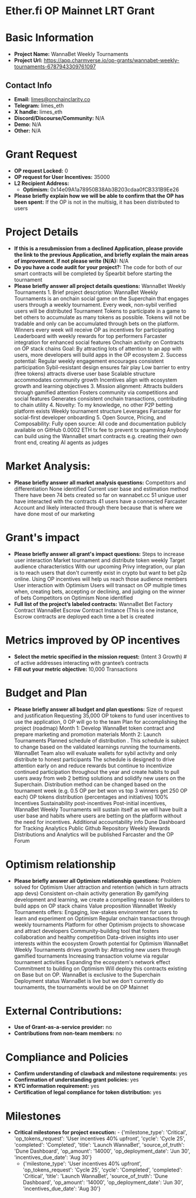 # Ether.fi OP Mainnet LRT Grant

# Basic Information

- **Project Name:** WannaBet Weekly Tournaments
- **Project Url:** https://app.charmverse.io/op-grants/wannabet-weekly-tournaments-6787943309761097

## Contact Info

- **Email:** limes@onchainclarity.co
- **Telegram:** limes_eth
- **X handle:** limes_eth
- **Discord/Discourse/Community:** N/A
- **Demo:** N/A
- **Other:** N/A

# Grant Request

- **OP request Locked:** 0
- **OP request for User Incentives:** 35000
- **L2 Recipient Address:** 
    - **Optimism:** 0x14e09A1a78950B38Ab3B203cdaa0fCB331B9Ee26
- **Please briefly explain how we will be able to confirm that the OP has been spent:** If the OP is not in the multisig, it has been distributed to users

# Project Details

- **If this is a resubmission from a declined Application, please provide the link to the previous Application, and briefly explain the main areas of improvement. If not please write (N/A):** N/A
- **Do you have a code audit for your project?:** The code for both of our smart contracts will be completed by Spearbit before starting the tournament
- **Please briefly answer all project details questions:** WannaBet Weekly Tournaments 1. Brief project description: WannaBet Weekly Tournaments is an onchain social game on the Superchain that engages users through a weekly tournament. Every week, non-sybil verified users will be distributed Tournament Tokens to participate in a game to bet others to accumulate as many tokens as possible. Tokens will not be tradable and only can be accumulated through bets on the platform. Winners every week will receive OP as incentives for participating Leaderboard with weekly rewards for top performers Farcaster integration for enhanced social features Onchain activity on Contracts on OP stack chains Goal: By attracting lots of attention to an app with users, more developers will build apps in the OP ecosystem 2. Success potential: Regular weekly engagement encourages consistent participation Sybil-resistant design ensures fair play Low barrier to entry (free tokens) attracts diverse user base Scalable structure accommodates community growth Incentives align with ecosystem growth and learning objectives 3. Mission alignment: Attracts builders through gamified attention Fosters community via competitions and social features Generates consistent onchain transactions, contributing to chain utility 4. Novelty: To my knowledge, no other P2P betting platform exists Weekly tournament structure Leverages Farcaster for social-first developer onboarding 5. Open Source, Pricing, and Composability: Fully open source: All code and documentation publicly available on GitHub 0.0002 ETH tx fee to prevent tx spamming Anybody can build using the WannaBet smart contracts e.g. creating their own front end, creating AI agents as judges

# Market Analysis:

- **Please briefly answer all market analysis questions:** Competitors and differentiation None identified Current user base and estimation method There have been 74 bets created so far on wannabet.cc 51 unique user have interacted with the contracts 41 users have a connected Farcaster Account and likely interacted through there because that is where we have done most of our marketing

# Grant's impact

- **Please briefly answer all grant's impact questions:** Steps to increase user interaction Market tournament and distribute token weekly Target audience characteristics With our upcoming Privy integration, our plan is to reach users that don't currently exist in crypto but want to bet p2p online. Using OP incentives will help us reach those audience members User interaction with Optimism Users will transact on OP multiple times when, creating bets, accepting or declining, and judging on the winner of bets Competitors on Optimism None identified
- **Full list of the project’s labeled contracts:** WannaBet Bet Factory Contract WannaBet Escrow Contract Instance (This is one instance, Escrow contracts are deployed each time a bet is created

# Metrics improved by OP incentives

- **Select the metric specified in the mission request:** (Intent 3 Growth) # of active addresses interacting with grantee’s contracts
- **Fill out your metric objective:** 10,000 Transactions

# Budget and Plan

- **Please briefly answer all budget and plan questions:** Size of request and justification Requesting 35,000 OP tokens to fund user incentives to use the application, 0 OP will go to the team Plan for accomplishing the project (roadmap) Month 1: Develop WannaBet token contract and prepare marketing and promotion materials Month 2: Launch Tournaments Planned schedule of distribution . This schedule is subject to change based on the validated learnings running the tournaments. WannaBet Team also will evaluate wallets for sybil activity and only distribute to honest participants The schedule is designed to drive attention early on and reduce rewards but continue to incentivize continued participation throughout the year and create habits to pull users away from web 2 betting solutions and solidify new users on the Superchain. Distribution method can be changed based on the tournament week (e.g. 0.5 OP per bet won vs top 3 winners get 250 OP each) OP tokens distribution (percentages and initiatives) 100% Incentives Sustainability post-incentives Post-initial incentives, WannaBet Weekly Tournaments will sustain itself as we will have built a user base and habits where users are betting on the platform without the need for incentives. Additional accountability info Dune Dashboard for Tracking Analytics Public Github Repository Weekly Rewards Distributions and Analytics will be published Farcaster and the OP Forum

# Optimism relationship

- **Please briefly answer all Optimism relationship questions:** Problem solved for Optimism User attraction and retention (which in turn attracts app devs) Consistent on-chain activity generation By gamifying development and learning, we create a compelling reason for builders to build apps on OP stack chains Value proposition WannaBet Weekly Tournaments offers: Engaging, low-stakes environment for users to learn and experiment on Optimism Regular onchain transactions through weekly tournaments Platform for other Optimism projects to showcase and attract developers Community-building tool that fosters collaboration and healthy competition Data-driven insights into user interests within the ecosystem Growth potential for Optimism WannaBet Weekly Tournaments drives growth by: Attracting new users through gamified tournaments Increasing transaction volume via regular tournament activities Expanding the ecosystem's network effect Commitment to building on Optimism Will deploy this contracts existing on Base but on OP. WannaBet is exclusive to the Superchain Deployment status WannaBet is live but we don't currently do tournaments, the tournaments would be on OP Mainnet

# External Contributions:

- **Use of Grant-as-a-service provider:** no
- **Contributions from non-team members:** no

# Compliance and Policies

- **Confirm understanding of clawback and milestone requirements:** yes
- **Confirmation of understanding grant policies:** yes
- **KYC information requirement:** yes
- **Certification of legal compliance for token distribution:** yes

# Milestones

- **Critical milestones for project execution:**     - {'milestone_type': 'Critical', 'op_tokens_request': 'User incentives 40% upfront', 'cycle': 'Cycle 25', 'completed': 'Completed', 'title': 'Launch WannaBet', 'source_of_truth': 'Dune Dashboard', 'op_amount': '14000', 'op_deployment_date': 'Jun 30', 'incentives_due_date': 'Aug 30'}
    - {'milestone_type': 'User incentives 40% upfront', 'op_tokens_request': 'Cycle 25', 'cycle': 'Completed', 'completed': 'Critical', 'title': 'Launch WannaBet', 'source_of_truth': 'Dune Dashboard', 'op_amount': '14000', 'op_deployment_date': 'Jun 30', 'incentives_due_date': 'Aug 30'}
